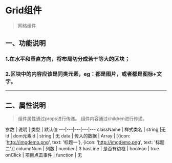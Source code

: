 # Grid组件
> 网格组件
## 一、功能说明
### 1.在水平和垂直方向，将布局切分成若干等大的区块；
### 2.区块中的内容应该是同类元素，eg：都是图片，或者都是图标+文字。

---

## 二、属性说明

> 组件属性通过props进行传递。
> 组件内容通过children进行传递。

参数 | 说明 | 类型 | 默认值
---|---|---|---|---
className | 样式类名 | string |无
id | dom元素id | string | 无
data | 传入的数据 | Array | [{icon: 'http://imgdemo.png', text: '标题一'}, {icon: 'http://imgdemo.png', text: '标题二'}]
columnNum | 列数 | number | 3
hasLine | 是否有边框 | boolean | true
onClick | 项目点击事件 | function | 无
